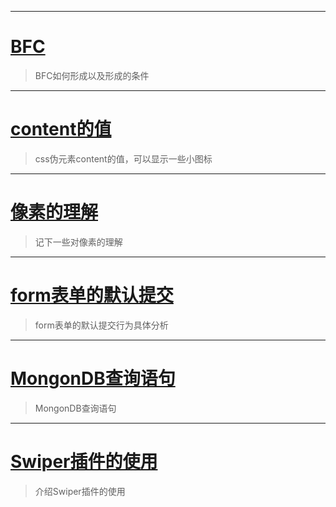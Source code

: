 * * *
# [BFC](book/study/BFC.md)

> BFC如何形成以及形成的条件

* * *
# [content的值](book/study/content值.md)

> css伪元素content的值，可以显示一些小图标

* * *
# [像素的理解](book/study/像素.md)

> 记下一些对像素的理解

* * *
# [form表单的默认提交](book/study/form表单默认提交.md)

> form表单的默认提交行为具体分析

* * *
# [MongonDB查询语句](book/study/MongonDB.md)

> MongonDB查询语句

* * *
# [Swiper插件的使用](book/study/swiper.md)

> 介绍Swiper插件的使用
